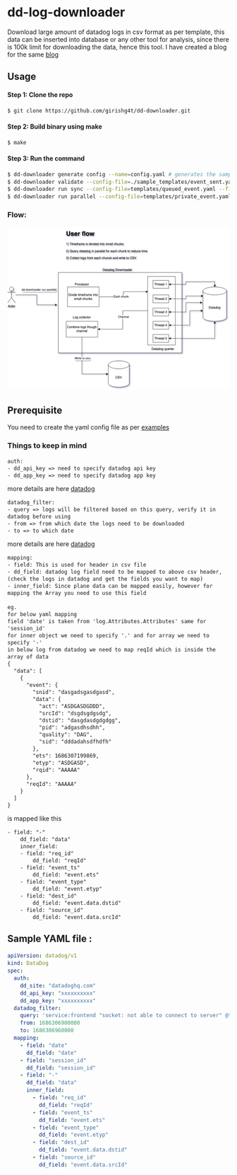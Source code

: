 # dd-log-downloader
Download large amount of datadog logs in csv format as per template, this data can be inserted into database or any other tool for analysis, since there is 100k limit for downloading the data, hence this tool. I have created a blog for the same [blog](https://dev.to/girishg4t/how-to-download-large-amount-of-datadog-logs-in-parallel-471m)

## Usage
#### Step 1: Clone the repo

```bash
$ git clone https://github.com/girishg4t/dd-downloader.git
```

#### Step 2: Build binary using make

```bash
$ make
```

#### Step 3: Run the command
```bash
$ dd-downloader generate config --name=config.yaml # generates the sample yaml file with date range of 10min
$ dd-downloader validate --config-file=./sample_templates/event_sent.yaml # just validate if the mapping and template is correct
$ dd-downloader run sync --config-file=templates/queued_event.yaml --file=output.csv # will download logs one after the other in chucks of 5000
$ dd-downloader run parallel --config-file=templates/private_event.yaml --file=output.csv  # will run 10 parallel threads to reduce the time of download

```

### Flow:

![flow](./datadog-downloader.png)

## Prerequisite
You need to create the yaml config file as per [examples](https://github.com/girishg4t/dd-downloader/tree/master/sample_templates)

### Things to keep in mind
```
auth:
- dd_api_key => need to specify datadog api key
- dd_app_key => need to specify datadog app key
```
more details are here [datadog](https://docs.datadoghq.com/account_management/api-app-keys/)

```
datadog_filter:
- query => logs will be filtered based on this query, verify it in datadog before using
- from => from which date the logs need to be downloaded
- to => to which date 
```
more details are here [datadog](https://docs.datadoghq.com/tracing/trace_explorer/query_syntax/)

```
mapping:
- field: This is used for header in csv file
- dd_field: datadog log field need to be mapped to above csv header, (check the logs in datadog and get the fields you want to map)
- inner_field: Since plane data can be mapped easily, however for mapping the Array you need to use this field

eg. 
for below yaml mapping
field 'date' is taken from 'log.Attributes.Attributes' same for 'session_id'
for inner object we need to specify '.' and for array we need to specify '-'
in below log from datadog we need to map reqId which is inside the array of data 
{
  "data": [
    {
      "event": {
        "snid": "dasgadsgasdgasd",
        "data": {
          "act": "ASDGASDGDDD",
          "srcId": "dsgdsgdgsdg",
          "dstid": "dasgdasdgdgdgg",
          "pid": "adgasdhsdhh",
          "quality": "DAG",
          "sid": "dddadahsdfhdfh"
        },
        "ets": 1686307199869,
        "etyp": "ASDGASD",
        "rqid": "AAAAA"
      },
      "reqId": "AAAAA"
    }
  ]
}
```

is mapped like this

```
- field: "-"
    dd_field: "data"
    inner_field:
    - field: "req_id"
        dd_field: "reqId"
    - field: "event_ts"
        dd_field: "event.ets"
    - field: "event_type"
        dd_field: "event.etyp"
    - field: "dest_id"
        dd_field: "event.data.dstid"
    - field: "source_id"
        dd_field: "event.data.srcId"
```          

## Sample YAML file :
```yaml 
apiVersion: datadog/v1
kind: DataDog
spec:
  auth:
    dd_site: "datadoghq.com"
    dd_api_key: "xxxxxxxxxx"
    dd_app_key: "xxxxxxxxxx"
  datadog_filter:
    query: 'service:frontend "socket: not able to connect to server" @type:SERVER_EVENT '
    from: 1686306900000
    to: 1686306960000
  mapping:
    - field: "date"
      dd_field: "date"
    - field: "session_id"
      dd_field: "session_id"
    - field: "-"
      dd_field: "data"
      inner_field:
        - field: "req_id"
          dd_field: "reqId"
        - field: "event_ts"
          dd_field: "event.ets"
        - field: "event_type"
          dd_field: "event.etyp"
        - field: "dest_id"
          dd_field: "event.data.dstid"
        - field: "source_id"
          dd_field: "event.data.srcId"

```

